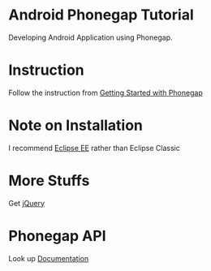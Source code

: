 Android Phonegap Tutorial
=========================

Developing Android Application using Phonegap.

Instruction
=========================

Follow the instruction from [Getting Started with Phonegap](http://docs.phonegap.com/en/2.5.0/guide_getting-started_android_index.md.html#Getting%20Started%20with%20Android)

Note on Installation
=========================

I recommend [Eclipse EE](http://www.eclipse.org/downloads/packages/eclipse-ide-java-ee-developers/junosr2 "Eclipse EE") rather than Eclipse Classic

More Stuffs
=========================

Get [jQuery](http://code.jquery.com/jquery-1.9.1.min.js)

Phonegap API
=========================

Look up [Documentation](http://docs.phonegap.com/en/2.5.0/index.html)

